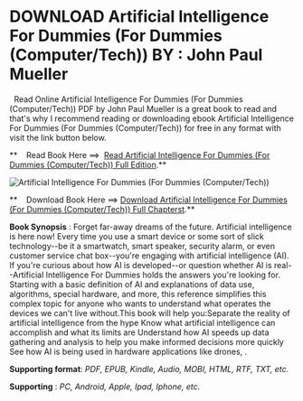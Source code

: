  **DOWNLOAD Artificial Intelligence For Dummies (For Dummies (Computer/Tech)) BY : John Paul Mueller**
=====================================================================================================

  Read Online Artificial Intelligence For Dummies (For Dummies (Computer/Tech)) PDF by John Paul Mueller is a great book to read and that's why I recommend reading or downloading ebook Artificial Intelligence For Dummies (For Dummies (Computer/Tech)) for free in any format with visit the link button below.

**    Read Book Here ==>  [Read Artificial Intelligence For Dummies (For Dummies (Computer/Tech)) Full Edition](https://goodreadbook.site/?book=1119796768).**

![Artificial Intelligence For Dummies (For Dummies (Computer/Tech))](https://i.gr-assets.com/images/S/compressed.photo.goodreads.com/books/1635260135l/57720406.jpg)

**    Download Book Here ==> [Download Artificial Intelligence For Dummies (For Dummies (Computer/Tech)) Full Chapterst](https://goodreadbook.site/?book=1119796768).**

**Book Synopsis** : Forget far-away dreams of the future. Artificial intelligence is here now! Every time you use a smart device or some sort of slick technology--be it a smartwatch, smart speaker, security alarm, or even customer service chat box--you're engaging with artificial intelligence (AI). If you're curious about how AI is developed--or question whether AI is real--Artificial Intelligence For Dummies holds the answers you're looking for. Starting with a basic definition of AI and explanations of data use, algorithms, special hardware, and more, this reference simplifies this complex topic for anyone who wants to understand what operates the devices we can't live without.This book will help you:Separate the reality of artificial intelligence from the hype Know what artificial intelligence can accomplish and what its limits are Understand how AI speeds up data gathering and analysis to help you make informed decisions more quickly See how AI is being used in hardware applications like drones, .

**Supporting format**: _PDF, EPUB, Kindle, Audio, MOBI, HTML, RTF, TXT, etc._

**Supporting** : _PC, Android, Apple, Ipad, Iphone, etc._